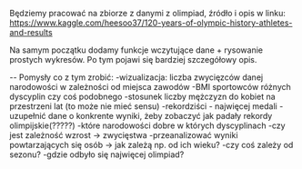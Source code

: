 Będziemy pracować na zbiorze z danymi z olimpiad, źródło i opis w linku: https://www.kaggle.com/heesoo37/120-years-of-olympic-history-athletes-and-results

Na samym początku dodamy funkcje wczytujące dane + rysowanie prostych wykresów.
Po tym pojawi się bardziej szczegółowy opis.

--
Pomysły co z tym zrobić:
-wizualizacja: liczba zwycięzców danej narodowości w zależności od miejsca zawodów
-BMI sportowców różnych dyscyplin czy coś podobnego
-stosunek liczby mężczyzn do kobiet na przestrzeni lat (to może nie mieć sensu)
-rekordziści - najwięcej medali
-uzupełnić dane o konkrente wyniki, żeby zobaczyć jak padały rekordy olimpijskie(?????)
-które narodowości dobre w których dyscyplinach
-czy jest zależność wzrost -> zwycięstwa
-przeanalizować wyniki powtarzających się osób -> jak zależą np. od ich wieku?
-czy coś zależy od sezonu?
-gdzie odbyło się najwięcej olimpiad?
